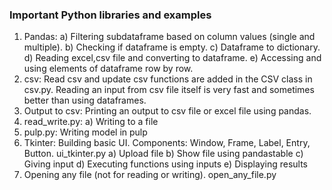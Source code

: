 ### Important Python libraries and examples
1) Pandas: 
	a) Filtering subdataframe based on column values (single and multiple).
	b) Checking if dataframe is empty.
	c) Dataframe to dictionary.
	d) Reading excel,csv file and converting to dataframe.
	e) Accessing and using elements of dataframe row by row.
2) csv: Read csv and update csv functions are added in the CSV class in csv.py. Reading an input from csv file itself is very fast and sometimes better than using dataframes.
3) Output to csv: Printing an output to csv file or excel file using pandas. 
4) read_write.py: 
	a) Writing to a file
5) pulp.py: Writing model in pulp
6) Tkinter: Building basic UI. Components: Window, Frame, Label, Entry, Button. ui_tkinter.py
	a) Upload file
	b) Show file using pandastable
	c) Giving input
	d) Executing functions using inputs
	e) Displaying results
7) Opening any file (not for reading or writing). open_any_file.py
